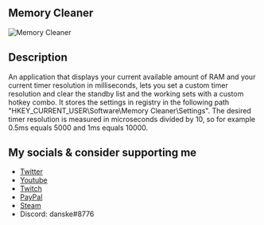 ## Memory Cleaner
![Memory Cleaner](https://cdn.discordapp.com/attachments/759162962325143623/770052939921883156/unknown.png)

## Description
An application that displays your current available amount of RAM and your current timer resolution in milliseconds, lets you set a custom timer resolution and clear the standby list and the working sets with a custom hotkey combo. It stores the settings in registry in the following path "HKEY_CURRENT_USER\Software\Memory Cleaner\Settings". The desired timer resolution is measured in microseconds divided by 10, so for example 0.5ms equals 5000 and 1ms equals 10000.

## My socials & consider supporting me
- [Twitter](https://twitter.com/danskexd)
- [Youtube](https://www.youtube.com/c/danskexd)
- [Twitch](https://www.twitch.tv/lildanske)
- [PayPal](https://www.paypal.me/danskexd)
- [Steam](https://steamcommunity.com/id/danskexd)
- Discord: danske#8776
